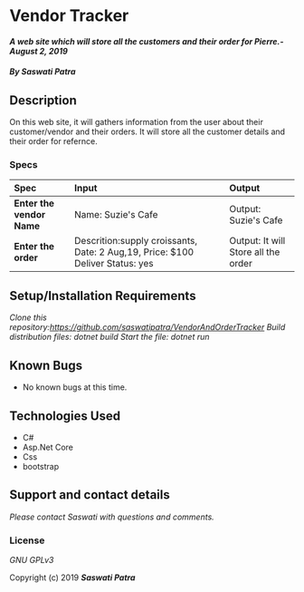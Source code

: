 # Vendor Tracker

#### _A web site which will store all the customers and their order for Pierre.- August 2, 2019_

#### _By **Saswati Patra**_

## Description

On this web site, it will gathers information from the user about their customer/vendor and their orders. It will store all the customer details and their order for refernce.
### Specs
| Spec | Input | Output |
| :-------------     | :------------- | :------------- |
| **Enter the vendor Name** | Name: Suzie's Cafe | Output: Suzie's Cafe|
| **Enter the order** |Descrition:supply croissants, Date: 2 Aug,19, Price: $100 Deliver Status: yes | Output: It will Store all the order|

## Setup/Installation Requirements
*_Clone this repository:https://github.com/saswatipatra/VendorAndOrderTracker_*
*_Build distribution files: dotnet build_*
*_Start the file: dotnet run_*


## Known Bugs
* No known bugs at this time.

## Technologies Used
* C#
* Asp.Net Core
* Css
* bootstrap

## Support and contact details

_Please contact  Saswati with questions and comments._

### License

*GNU GPLv3*

Copyright (c) 2019 **_Saswati Patra_**

